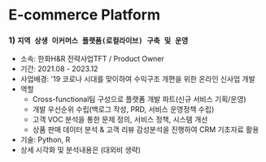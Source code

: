 # E-commerce Platform

### 1) `지역 상생 이커머스 플랫폼(로컬라이브) 구축 및 운영`
- 소속: 한화H&R 전략사업TFT / Product Owner
- 기간: 2021.08 - 2023.12 
- 사업배경: '19 코로나 시대를 맞이하여 수익구조 개편을 위한 온라인 신사업 개발
- 역할
  * Cross-functional팀 구성으로 플랫폼 개발 파트(신규 서비스 기획/운영)
  * 개발 우선순위 수립(백로그 작성, PRD, 서비스 운영정책 수립)
  * 고객 VOC 분석을 통한 문제 정의, 서비스 정책, 시스템 개선
  * 상품 판매 데이터 분석 & 고객 리뷰 감성분석을 진행하여 CRM 기초자료 활용
- 기술: Python, R
- 상세 시각화 및 분석내용은 (대외비 생략)
